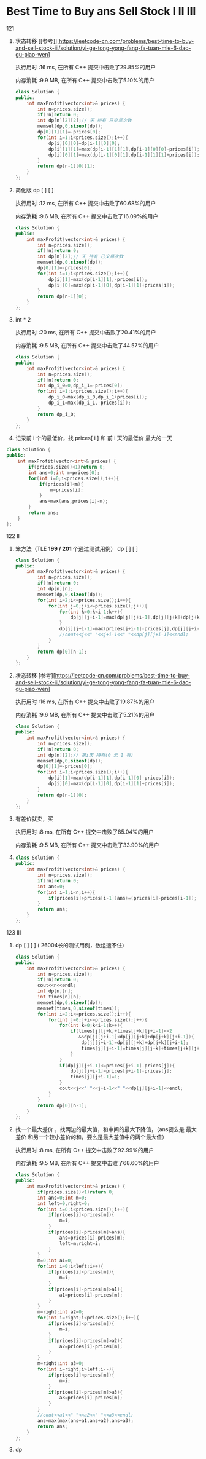 # Best Time to Buy ans Sell Stock I II III

121 

1. 状态转移 [[参考]][https://leetcode-cn.com/problems/best-time-to-buy-and-sell-stock-iii/solution/yi-ge-tong-yong-fang-fa-tuan-mie-6-dao-gu-piao-wen]

   执行用时 :16 ms, 在所有 C++ 提交中击败了29.85%的用户

   内存消耗 :9.9 MB, 在所有 C++ 提交中击败了5.10%的用户

   ```c++
   class Solution {
   public:
       int maxProfit(vector<int>& prices) {
           int n=prices.size();
           if(!n)return 0;
           int dp[n][2][2];// 天 持有 已交易次数
           memset(dp,0,sizeof(dp));
           dp[0][1][1]=-prices[0];
           for(int i=1;i<prices.size();i++){
               dp[i][0][0]=dp[i-1][0][0];
               dp[i][1][1]=max(dp[i-1][1][1],dp[i-1][0][0]-prices[i]);
               dp[i][0][1]=max(dp[i-1][0][1],dp[i-1][1][1]+prices[i]);
           }
           return dp[n-1][0][1];
       }
   };
   ```

2. 简化版 dp [ ] [ ]

   执行用时 :12 ms, 在所有 C++ 提交中击败了60.68%的用户

   内存消耗 :9.6 MB, 在所有 C++ 提交中击败了16.09%的用户

   ```c++
   class Solution {
   public:
       int maxProfit(vector<int>& prices) {
           int n=prices.size();
           if(!n)return 0;
           int dp[n][2];// 天 持有 已交易次数
           memset(dp,0,sizeof(dp));
           dp[0][1]=-prices[0];
           for(int i=1;i<prices.size();i++){
               dp[i][1]=max(dp[i-1][1],-prices[i]);
               dp[i][0]=max(dp[i-1][0],dp[i-1][1]+prices[i]);
           }
           return dp[n-1][0];
       }
   };
   ```

3. int * 2

   执行用时 :20 ms, 在所有 C++ 提交中击败了20.41%的用户

   内存消耗 :9.5 MB, 在所有 C++ 提交中击败了44.57%的用户

   ```c++
   class Solution {
   public:
       int maxProfit(vector<int>& prices) {
           int n=prices.size();
           if(!n)return 0;
           int dp_i_0=0,dp_i_1=-prices[0];
           for(int i=1;i<prices.size();i++){
               dp_i_0=max(dp_i_0,dp_i_1+prices[i]);
               dp_i_1=max(dp_i_1,-prices[i]);
           }
           return dp_i_0;
       }
   };
   ```

4. 记录前 i 个的最低价，找 prices[ i ] 和 前 i 天的最低价 最大的一天

```c++
class Solution {
public:
    int maxProfit(vector<int>& prices) {
        if(prices.size()<1)return 0;
        int ans=0;int m=prices[0];
        for(int i=0;i<prices.size();i++){
            if(prices[i]<m){
                m=prices[i];
            }
            ans=max(ans,prices[i]-m);
        }
        return ans;
    }
};
```

122 II

1. 笨方法（TLE **199 / 201** 个通过测试用例） dp [ ] [ ]

   ```c++
   class Solution {
   public:
       int maxProfit(vector<int>& prices) {
           int n=prices.size();
           if(!n)return 0;
           int dp[n][n];
           memset(dp,0,sizeof(dp));
           for(int i=2;i<=prices.size();i++){
               for(int j=0;j+i<=prices.size();j++){
                   for(int k=0;k<i-1;k++){
                       dp[j][j+i-1]=max(dp[j][j+i-1],dp[j][j+k]+dp[j+k][j+i-1]);
                   }
                   dp[j][j+i-1]=max(prices[j+i-1]-prices[j],dp[j][j+i-1]);
                   //cout<<j<<" "<<j+i-1<<" "<<dp[j][j+i-1]<<endl;
               }
           }
           return dp[0][n-1];
       }
   };
   ```

2. 状态转移 [参考][https://leetcode-cn.com/problems/best-time-to-buy-and-sell-stock-iii/solution/yi-ge-tong-yong-fang-fa-tuan-mie-6-dao-gu-piao-wen]

   执行用时 :16 ms, 在所有 C++ 提交中击败了19.87%的用户

   内存消耗 :9.6 MB, 在所有 C++ 提交中击败了5.21%的用户

   ```c++
   class Solution {
   public:
       int maxProfit(vector<int>& prices) {
           int n=prices.size();
           if(!n)return 0;
           int dp[n][2];// 第i天 持有(0 无 1 有)
           memset(dp,0,sizeof(dp));
           dp[0][1]=-prices[0];
           for(int i=1;i<prices.size();i++){
               dp[i][1]=max(dp[i-1][1],dp[i-1][0]-prices[i]);
               dp[i][0]=max(dp[i-1][0],dp[i-1][1]+prices[i]);
           }
           return dp[n-1][0];
       }
   };
   ```

3. 有差价就卖，买

   执行用时 :8 ms, 在所有 C++ 提交中击败了85.04%的用户

   内存消耗 :9.5 MB, 在所有 C++ 提交中击败了33.90%的用户

4. ```c++
   class Solution {
   public:
       int maxProfit(vector<int>& prices) {
           int n=prices.size();
           if(!n)return 0;
           int ans=0;
           for(int i=1;i<n;i++){
               if(prices[i]>prices[i-1])ans+=(prices[i]-prices[i-1]);
           }
           return ans;
       }
   };
   ```

123 III

1. dp [ ] [ ] ( 26004长的测试用例，数组遭不住)

   ```c++
   class Solution {
   public:
       int maxProfit(vector<int>& prices) {
           int n=prices.size();
           if(!n)return 0;
           cout<<n<<endl;
           int dp[n][n];
           int times[n][n];
           memset(dp,0,sizeof(dp));
           memset(times,0,sizeof(times));
           for(int i=2;i<=prices.size();i++){
               for(int j=0;j+i<=prices.size();j++){
                   for(int k=0;k<i-1;k++){
                       if(times[j][j+k]+times[j+k][j+i-1]<=2
                          &&dp[j][j+i-1]<dp[j][j+k]+dp[j+k][j+i-1]){
                           dp[j][j+i-1]=dp[j][j+k]+dp[j+k][j+i-1];
                           times[j][j+i-1]=times[j][j+k]+times[j+k][j+i-1];
                       }
                   }
                   if(dp[j][j+i-1]<=prices[j+i-1]-prices[j]){
                       dp[j][j+i-1]=prices[j+i-1]-prices[j];
                       times[j][j+i-1]=1;
                   }
                   cout<<j<<" "<<j+i-1<<" "<<dp[j][j+i-1]<<endl;
               }
           }
           return dp[0][n-1];
       }
   };
   ```

2. 找一个最大差价 ，找两边的最大值，和中间的最大下降值，（ans要么是 最大差价 和另一个较小差价的和，要么是最大差值中的两个最大值）

   执行用时 :8 ms, 在所有 C++ 提交中击败了92.99%的用户

   内存消耗 :9.5 MB, 在所有 C++ 提交中击败了68.60%的用户

   ```c++
   class Solution {
   public:
       int maxProfit(vector<int>& prices) {
           if(prices.size()<1)return 0;
           int ans=0;int m=0;
           int left=0,right=0;
           for(int i=0;i<prices.size();i++){
               if(prices[i]<prices[m]){
                   m=i;
               }
               if(prices[i]-prices[m]>ans){
                   ans=prices[i]-prices[m];
                   left=m;right=i;
               }
           }
           m=0;int a1=0;
           for(int i=0;i<left;i++){
               if(prices[i]<prices[m]){
                   m=i;
               }
               if(prices[i]-prices[m]>a1){
                   a1=prices[i]-prices[m];
               }
           }
           m=right;int a2=0;
           for(int i=right;i<prices.size();i++){
               if(prices[i]<prices[m]){
                   m=i;
               }
               if(prices[i]-prices[m]>a2){
                   a2=prices[i]-prices[m];
               }
           }
           m=right;int a3=0;
           for(int i=right;i>left;i--){
               if(prices[i]<prices[m]){
                   m=i;
               }
               if(prices[i]-prices[m]>a3){
                   a3=prices[i]-prices[m];
               }
           }
           //cout<<a1<<" "<<a2<<" "<<a3<<endl;
           ans=max(max(ans+a1,ans+a2),ans+a3);
           return ans;
       }
   };
   ```

3. dp